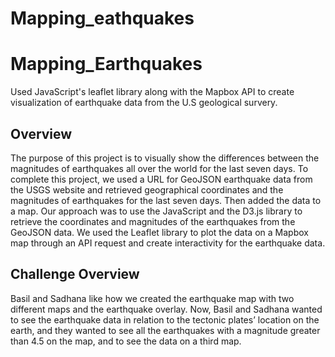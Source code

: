 # Mapping_eathquakes
# Mapping_Earthquakes
Used JavaScript's leaflet library along with the Mapbox API to create visualization of earthquake data from the U.S geological survery.

## Overview
The purpose of this project is to visually show the differences between the magnitudes of earthquakes all over the world for the last seven days. To complete this project, we used a URL for GeoJSON earthquake data from the USGS website and retrieved geographical coordinates and the magnitudes of earthquakes for the last seven days. Then added the data to a map. Our approach was to use the JavaScript and the D3.js library to retrieve the coordinates and magnitudes of the earthquakes from the GeoJSON data. We used the Leaflet library to plot the data on a Mapbox map through an API request and create interactivity for the earthquake data.

## Challenge Overview
Basil and Sadhana like how we created the earthquake map with two different maps and the earthquake overlay. Now, Basil and Sadhana wanted to see the earthquake data in relation to the tectonic plates’ location on the earth, and they wanted to see all the earthquakes with a magnitude greater than 4.5 on the map, and to see the data on a third map.
